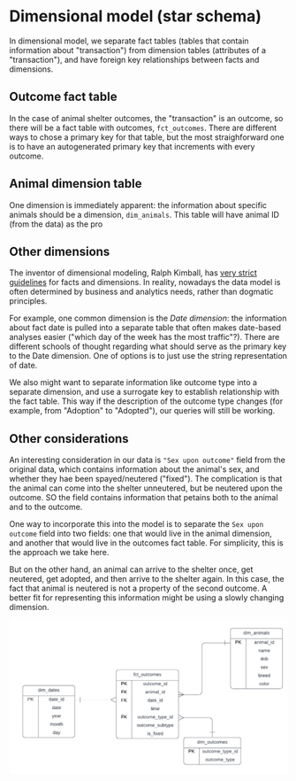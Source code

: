 # Dimensional model (star schema)

In dimensional model, we separate fact tables (tables that contain information about "transaction") from dimension tables (attributes of a "transaction"), and have foreign key relationships between facts and dimensions.

## Outcome fact table

In the case of animal shelter outcomes, the "transaction" is an outcome, so there will be a fact table with outcomes, `fct_outcomes`. There are different ways to chose a primary key for that table, but the most straighforward one is to have an autogenerated primary key that increments with every outcome.

## Animal dimension table
One dimension is immediately apparent: the information about specific animals should be a dimension, `dim_animals`. This table will have animal ID (from the data) as the pro


## Other dimensions

The inventor of dimensional modeling, Ralph Kimball, has [very strict guidelines](https://www.kimballgroup.com/category/articles-design-tips/) for facts and dimensions. In reality, nowadays the data model is often determined by business and analytics needs, rather than dogmatic principles. 

For example, one common dimension is the _Date dimension_: the information about fact date is pulled into a separate table that often makes date-based analyses easier ("which day of the week has the most traffic"?). There are different schools of thought regarding what should serve as the primary key to the Date dimension. One of options is to just use the string representation of date. 

We also might want to separate information like outcome type into a separate dimension, and use a surrogate key to establish relationship with the fact table. This way if the description of the outcome type changes (for example, from "Adoption" to "Adopted"), our queries will still be working.

## Other considerations
An interesting consideration in our data is `"Sex upon outcome"` field from the original data, which contains information about the animal's sex, and whether they hae been spayed/neutered ("fixed"). The complication is that the animal can come into the shelter unneutered, but be neutered upon the outcome. SO the field contains information that petains both to the animal and to the outcome. 

One way to incorporate this into the model is to separate the `Sex upon outcome` field into two fields: one that would live in the animal dimension, and another that would live in the outcomes fact table. For simplicity, this is the approach we take here.

But on the other hand, an animal can arrive to the shelter once, get neutered, get adopted, and then arrive to the shelter again. In this case, the fact that animal is neutered is not a property of the second outcome. A better fit for representing this information might be using a slowly changing dimension.


![img](dimensional.png)
